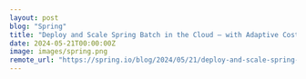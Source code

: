 ```yaml
---
layout: post
blog: "Spring"
title: "Deploy and Scale Spring Batch in the Cloud – with Adaptive Cost Control"
date: 2024-05-21T00:00:00Z
image: images/spring.png
remote_url: "https://spring.io/blog/2024/05/21/deploy-and-scale-spring-batch-in-the-cloud-with-adaptive-cost-control"
---
```

